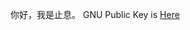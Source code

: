 你好，我是止息。 GNU Public Key is [Here](https://gist.github.com/Archaeoraptor/061339607f40960d7a64008a51fdc7c5)
